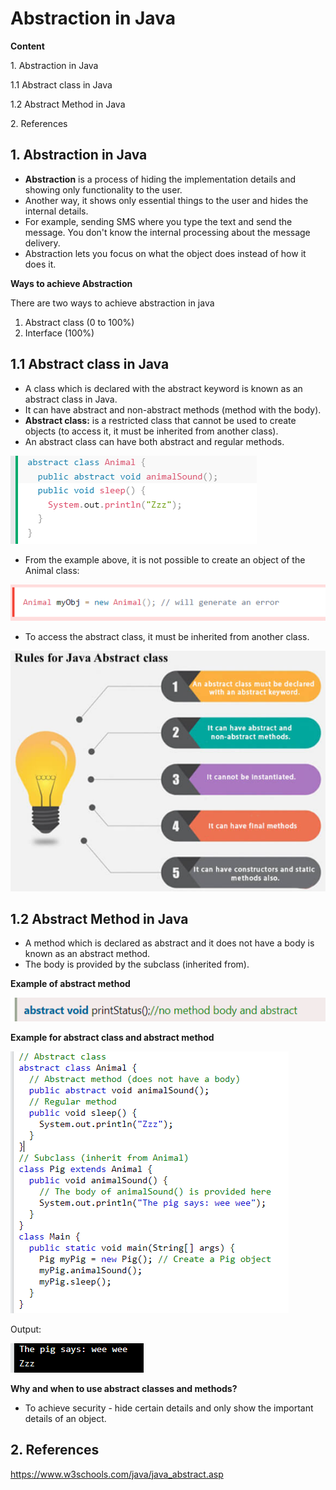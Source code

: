# Abstraction in Java

**Content**

1\. Abstraction in Java

1.1 Abstract class in Java

1.2 Abstract Method in Java

2\. References

## 1. Abstraction in Java

-   **Abstraction** is a process of hiding the implementation details and showing only functionality to the user.
-   Another way, it shows only essential things to the user and hides the internal details.
-   For example, sending SMS where you type the text and send the message. You don't know the internal processing about the message delivery.
-   Abstraction lets you focus on what the object does instead of how it does it.

**Ways to achieve Abstraction**

There are two ways to achieve abstraction in java

1.  Abstract class (0 to 100%)
2.  Interface (100%)

## 1.1 Abstract class in Java

-   A class which is declared with the abstract keyword is known as an abstract class in Java.
-   It can have abstract and non-abstract methods (method with the body).
-   **Abstract class:** is a restricted class that cannot be used to create objects (to access it, it must be inherited from another class).
-   An abstract class can have both abstract and regular methods.

![](media/e3998ad1147b85d3c4be0a3387905bc4.png)

-   From the example above, it is not possible to create an object of the Animal class:

![](media/5470656f5df26ffe2b08e0b12da6bbd5.png)

-   To access the abstract class, it must be inherited from another class.

![](media/1fff31c7bbaf4bd4e154f7b017b7d4d3.png)

## 1.2 Abstract Method in Java

-   A method which is declared as abstract and it does not have a body is known as an abstract method.
-   The body is provided by the subclass (inherited from).

**Example of abstract method**

![](media/9c8fc1ea31f570490337c028e815914f.png)

**Example for abstract class and abstract method**

![](media/4184858af99d862cfdd831caea5820dd.png)

Output:

![](media/38bcf9593d52546c5ffec37b62c7437d.png)

**Why and when to use abstract classes and methods?**

-   To achieve security - hide certain details and only show the important details of an object.

## 2. References

https://www.w3schools.com/java/java_abstract.asp
